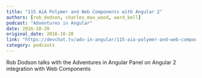 ```yaml
---
title: "115 AiA Polymer and Web Components with Angular 2"
authors: [rob_dodson, charles_max_wood, ward_bell]
podcast: "Adventures in Angular"
date: 2016-10-20
original_date: 2016-10-20
link: "https://devchat.tv/adv-in-angular/115-aia-polymer-and-web-components-with-angular-2-with-rob-dodson"
category: podcasts
---
```


Rob Dodson talks with the Adventures in Angular Panel on Angular 2 integration with Web Components